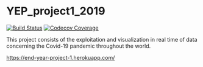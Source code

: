 # YEP_project1_2019
[![Build Status](https://travis-ci.com/MageNume/YEP_project1_2019.svg?token=bQxGN9ym5y5H9DsyxUEu&branch=master)](https://travis-ci.com/MageNume/YEP_project1_2019)
[![Codecov Coverage](https://img.shields.io/codecov/c/github/MageNume/YEP_project1_2019/master.svg?style=flat-square)](https://codecov.io/gh/MageNume/YEP_project1_2019/)

This project consists of the exploitation and visualization in real time of data concerning the Covid-19 pandemic throughout the world.

https://end-year-project-1.herokuapp.com/